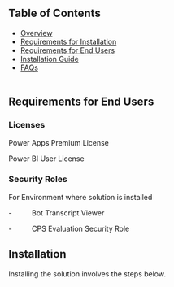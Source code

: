 ## Table of Contents
- [Overview](#overview)
- [Requirements for Installation](requirements-for-installation.md)
- [Requirements for End Users](requirements-for-endusers.md)
- [Installation Guide](installation.md)
- [FAQs](faq.md)
<br><br>

## Requirements for End Users

### Licenses

Power Apps Premium License

Power BI User License

### Security Roles

For Environment where solution is installed

\-          Bot Transcript Viewer

\-          CPS Evaluation Security Role

## Installation

Installing the solution involves the steps below.
